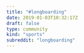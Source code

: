 ```yaml
---
title: "#longboarding"
date: 2019-01-03T10:32:17Z
draft: false
type: community
kind: "sports"
subreddit: "longboarding"
---
```

